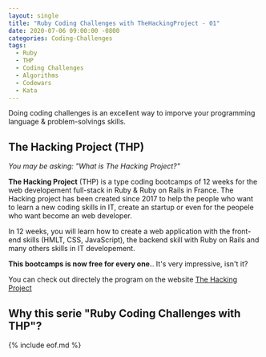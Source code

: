 ```yaml
---
layout: single
title: "Ruby Coding Challenges with TheHackingProject - 01"
date: 2020-07-06 09:00:00 -0800
categories: Coding-Challenges
tags:
  - Ruby
  - THP
  - Coding Challenges
  - Algorithms
  - Codewars
  - Kata
---
```

Doing coding challenges is an excellent way to imporve your programming language & problem-solvings skills.


## The Hacking Project (THP)

*You may be asking: "What is The Hacking Project?"*

**The Hacking Project** (THP) is a type coding bootcamps of 12 weeks for the web developement full-stack in Ruby & Ruby on Rails in France. The Hacking project has been created since 2017 to help the people who want to learn a new coding skills in IT, create an startup or even for the peopele who want become an web developer.

In 12 weeks, you will learn how to create a web application with the front-end skills (HMLT, CSS, JavaScript), the backend skill with Ruby on Rails and many others skills in IT developement.

**This bootcamps is now free for every one.**. It's very impressive, isn't it?

You can check out directely the program on the website [The Hacking Project](https://www.thehackingproject.org/)


## Why this serie "Ruby Coding Challenges with THP"? 



{% include eof.md %}